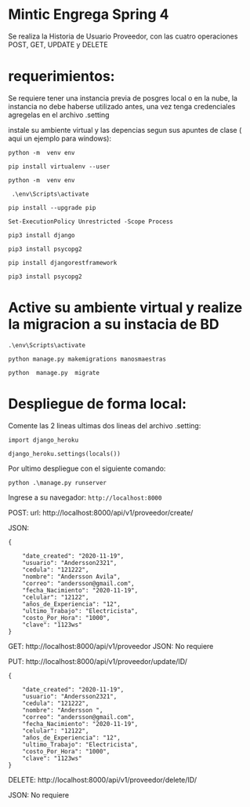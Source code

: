 # Mintic Engrega Spring 4
 Se realiza la Historia de Usuario Proveedor, con las cuatro operaciones POST, GET, UPDATE y DELETE
# requerimientos: 
Se requiere tener una instancia previa de posgres local o en la nube, la instancia 
no debe haberse utilizado antes, una vez tenga credenciales agregelas en el archivo .setting 


instale su ambiente virtual y las depencias segun sus apuntes de clase ( aqui un ejemplo para windows):

`python -m  venv env`

`pip install virtualenv --user`

`python -m  venv env`

` .\env\Scripts\activate`

`pip install --upgrade pip`

`Set-ExecutionPolicy Unrestricted -Scope Process`

`pip3 install django`

`pip3 install psycopg2`

`pip install djangorestframework`

`pip3 install psycopg2` 


# Active su ambiente virtual y realize la migracion a su instacia de BD

`.\env\Scripts\activate `

`python manage.py makemigrations manosmaestras`

`python  manage.py  migrate`


# Despliegue de forma local:
Comente las 2 lineas ultimas dos lineas del archivo .setting:

`import django_heroku`

`django_heroku.settings(locals())`

Por ultimo despliegue con el siguiente comando:

`python .\manage.py runserver`

 Ingrese a su navegador: `http://localhost:8000`
 
POST:
url:              http://localhost:8000/api/v1/proveedor/create/

JSON:


    {
 
        "date_created": "2020-11-19",
        "usuario": "Andersson2321",
        "cedula": "121222",
        "nombre": "Andersson Avila",
        "correo": "andersson@gmail.com",
        "fecha_Nacimiento": "2020-11-19",
        "celular": "12122",
        "años_de_Experiencia": "12",
        "ultimo_Trabajo": "Electricista",
        "costo_Por_Hora": "1000",
        "clave": "1123ws"
    }

GET:             http://localhost:8000/api/v1/proveedor
JSON: No requiere


PUT:             http://localhost:8000/api/v1/proveedor/update/ID/



    {

        "date_created": "2020-11-19",
        "usuario": "Andersson2321",
        "cedula": "121222",
        "nombre": "Andersson ",
        "correo": "andersson@gmail.com",
        "fecha_Nacimiento": "2020-11-19",
        "celular": "12122",
        "años_de_Experiencia": "12",
        "ultimo_Trabajo": "Electricista",
        "costo_Por_Hora": "1000",
        "clave": "1123ws"
    }
DELETE:          http://localhost:8000/api/v1/proveedor/delete/ID/

JSON: No requiere

